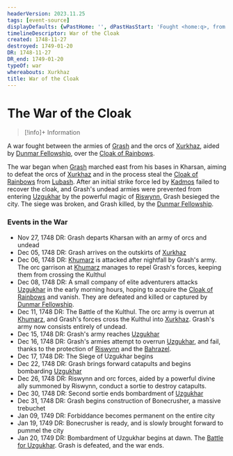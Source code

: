 ```yaml
---
headerVersion: 2023.11.25
tags: [event-source]
displayDefaults: {wPastHome: '', dPastHasStart: 'Fought <home:q>, from <startDate> to <endDate>'}
timelineDescriptor: War of the Cloak
created: 1748-11-27
destroyed: 1749-01-20
DR: 1748-11-27
DR_end: 1749-01-20
typeOf: war
whereabouts: Xurkhaz
title: War of the Cloak
---
```

# The War of the Cloak
>[!info]+ Information
> 
>> 

A war fought between the armies of [Grash](<../../people/other-nonhumans/grash.md>) and the orcs of [Xurkhaz](<../../gazetteer/istaros-watershed/xurkhaz/xurkhaz.md>), aided by [Dunmar Fellowship](<../../people/pcs/dunmar-fellowship/dunmar-fellowship.md>), over the [Cloak of Rainbows](<../../things/artifacts-of-power/cloak-of-rainbows.md>). 

The war began when [Grash](<../../people/other-nonhumans/grash.md>) marched east from his bases in Kharsan, aiming to defeat the orcs of [Xurkhaz](<../../gazetteer/istaros-watershed/xurkhaz/xurkhaz.md>) and in the process steal the [Cloak of Rainbows](<../../things/artifacts-of-power/cloak-of-rainbows.md>) from [Lubash](<../../people/orcs/lubash.md>). After an initial strike force led by [Kadmos](<../../people/chardonians/kadmos.md>) failed to recover the cloak, and Grash's undead armies were prevented from entering [Uzgukhar](<../../gazetteer/istaros-watershed/xurkhaz/uzgukhar.md>) by the powerful magic of [Riswynn](<../../people/pcs/dunmar-fellowship/riswynn.md>), Grash besieged the city. The siege was broken, and Grash killed, by the [Dunmar Fellowship](<../../people/pcs/dunmar-fellowship/dunmar-fellowship.md>).
### Events in the War

- Nov 27, 1748 DR: Grash departs Kharsan with an army of orcs and undead
- Dec 05, 1748 DR: Grash arrives on the outskirts of [Xurkhaz](<../../gazetteer/istaros-watershed/xurkhaz/xurkhaz.md>)
- Dec 06, 1748 DR: [Khumarz](<../../gazetteer/istaros-watershed/xurkhaz/khumarz.md>) is attacked after nightfall by Grash's army. The orc garrison at [Khumarz](<../../gazetteer/istaros-watershed/xurkhaz/khumarz.md>) manages to repel Grash's forces, keeping them from crossing the Kulthul
- Dec 08, 1748 DR: A small company of elite adventurers attacks [Uzgukhar](<../../gazetteer/istaros-watershed/xurkhaz/uzgukhar.md>) in the early morning hours, hoping to acquire the [Cloak of Rainbows](<../../things/artifacts-of-power/cloak-of-rainbows.md>) and vanish. They are defeated and killed or captured by [Dunmar Fellowship](<../../people/pcs/dunmar-fellowship/dunmar-fellowship.md>). 
- Dec 11, 1748 DR:  The Battle of the Kulthul. The orc army is overrun at [Khumarz](<../../gazetteer/istaros-watershed/xurkhaz/khumarz.md>), and Grash's forces cross the Kulthul into [Xurkhaz](<../../gazetteer/istaros-watershed/xurkhaz/xurkhaz.md>). Grash's army now consists entirely of undead. 
- Dec 15, 1748 DR: Grash's army reaches [Uzgukhar](<../../gazetteer/istaros-watershed/xurkhaz/uzgukhar.md>)
- Dec 16, 1748 DR: Grash's armies attempt to overrun [Uzgukhar](<../../gazetteer/istaros-watershed/xurkhaz/uzgukhar.md>), and fail, thanks to the protection of [Riswynn](<../../people/pcs/dunmar-fellowship/riswynn.md>) and the [Bahrazel](<../../cosmology/gods/embodied-gods/bahrazel.md>). 
- Dec 17, 1748 DR: The Siege of Uzgukhar begins
- Dec 22, 1748 DR: Grash brings forward catapults and begins bombarding [Uzgukhar](<../../gazetteer/istaros-watershed/xurkhaz/uzgukhar.md>)
- Dec 26, 1748 DR: Riswynn and orc forces, aided by a powerful divine ally summoned by Riswynn, conduct a sortie to destroy catapults.
- Dec 30, 1748 DR: Second sortie ends bombardment of [Uzgukhar](<../../gazetteer/istaros-watershed/xurkhaz/uzgukhar.md>)
- Dec 31, 1748 DR: Grash begins construction of Bonecrusher, a massive trebuchet
- Jan 09, 1749 DR: Forbiddance becomes permanent on the entire city
- Jan 19, 1749 DR: Bonecrusher is ready, and is slowly brought forward to pummel the city
- Jan 20, 1749 DR: Bombardment of Uzgukhar begins at dawn. The [Battle for Uzgukhar](<1749/battle-for-uzgukhar.md>). Grash is defeated, and the war ends.